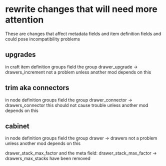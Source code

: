 rewrite changes that will need more attention
==============================================
These are changes that affect metadata fields and item definition fields
and could pose incompatibility problems

upgrades
----------
in craft item definition groups field the group
drawer_upgrade -> drawers_increment
not a problem unless another mod depends on this

trim aka connectors
---------------------
in node definition groups field the group
drawer_connector -> drawers_connector
this should not cause trouble unless another mod depends on this

cabinet
--------
in node definition groups field the group
drawer -> drawers
not a problem unless another mod depends on this

drawer_stack_max_factor
and the meta field:
drawer_stack_max_factor -> drawers_max_stacks
have been removed

